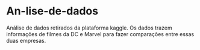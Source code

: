 # An-lise-de-dados
Análise de dados retirados da plataforma kaggle. Os dados trazem informações de filmes da DC e Marvel para fazer comparações entre essas duas empresas.
